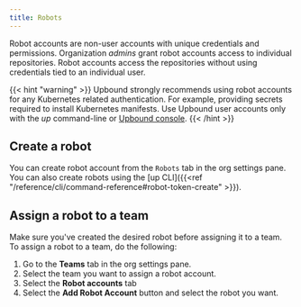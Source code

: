 ```yaml
---
title: Robots
---
```


Robot accounts are non-user accounts with unique credentials and permissions. Organization _admins_ grant robot accounts access to individual repositories. Robot accounts access the repositories without using credentials tied to an individual user. 

{{< hint "warning" >}}
Upbound strongly recommends using robot accounts for any Kubernetes related authentication. For example, providing secrets required to install Kubernetes manifests. Use Upbound user accounts only with the _up_ command-line or [Upbound console](https://console.upbound.io/).
{{< /hint >}}

## Create a robot

You can create robot account from the `Robots` tab in the org settings pane. You can also create robots using the [up CLI]({{<ref "/reference/cli/command-reference#robot-token-create" >}}).

## Assign a robot to a team

Make sure you've created the desired robot before assigning it to a team. To assign a robot to a team, do the following:

1. Go to the **Teams** tab in the org settings pane.
2. Select the team you want to assign a robot account.
3. Select the **Robot accounts** tab
4. Select the **Add Robot Account** button and select the robot you want.

